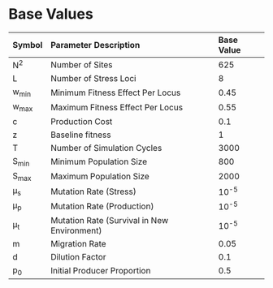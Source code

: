 # Base Values

| Symbol | Parameter Description                 | Base Value    |
|--------|:--------------------------------------|:--------------|
| N<sup>2</sup> | Number of Sites                | 625           |
| L      | Number of Stress Loci                 | 8             |
| w<sub>min</sub>       | Minimum Fitness Effect Per Locus      | 0.45          |
| w<sub>max</sub>       | Maximum Fitness Effect Per Locus      | 0.55           |
| c      | Production Cost                       | 0.1           |
| z      | Baseline fitness                      | 1             |
| T      | Number of Simulation Cycles           | 3000          |
| S<sub>min</sub>  | Minimum Population Size     | 800           |
| S<sub>max</sub>  | Maximum Population Size     | 2000          |
| μ<sub>s</sub> | Mutation Rate (Stress)         | 10<sup>-5</sup> |
| μ<sub>p</sub>    | Mutation Rate (Production)  | 10<sup>-5</sup> |
| μ<sub>t</sub> | Mutation Rate (Survival in New Environment)  | 10<sup>-5</sup> |
| m      | Migration Rate                        | 0.05          |
| d      | Dilution Factor                       | 0.1           |
| p<sub>0</sub> | Initial Producer Proportion    | 0.5           |

